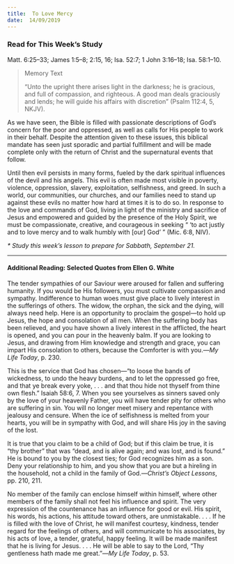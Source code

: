 ```yaml
---
title:  To Love Mercy
date:  14/09/2019
---
```


### Read for This Week’s Study
Matt. 6:25–33; James 1:5–8; 2:15, 16; Isa. 52:7; 1 John 3:16–18; Isa. 58:1–10.

> <p>Memory Text</p>
> “Unto the upright there arises light in the darkness; he is gracious, and full of compassion, and righteous. A good man deals graciously and lends; he will guide his affairs with discretion” (Psalm 112:4, 5, NKJV).

As we have seen, the Bible is filled with passionate descriptions of God’s concern for the poor and oppressed, as well as calls for His people to work in their behalf. Despite the attention given to these issues, this biblical mandate has seen just sporadic and partial fulfillment and will be made complete only with the return of Christ and the supernatural events that follow.

Until then evil persists in many forms, fueled by the dark spiritual influences of the devil and his angels. This evil is often made most visible in poverty, violence, oppression, slavery, exploitation, selfishness, and greed. In such a world, our communities, our churches, and our families need to stand up against these evils no matter how hard at times it is to do so. In response to the love and commands of God, living in light of the ministry and sacrifice of Jesus and empowered and guided by the presence of the Holy Spirit, we must be compassionate, creative, and courageous in seeking “ ‘to act justly and to love mercy and to walk humbly with [our] God’ ” (Mic. 6:8, NIV).

_* Study this week’s lesson to prepare for Sabbath, September 21._

---

#### Additional Reading: Selected Quotes from Ellen G. White

The tender sympathies of our Saviour were aroused for fallen and suffering humanity. If you would be His followers, you must cultivate compassion and sympathy. Indifference to human woes must give place to lively interest in the sufferings of others. The widow, the orphan, the sick and the dying, will always need help. Here is an opportunity to proclaim the gospel—to hold up Jesus, the hope and consolation of all men. When the suffering body has been relieved, and you have shown a lively interest in the afflicted, the heart is opened, and you can pour in the heavenly balm. If you are looking to Jesus, and drawing from Him knowledge and strength and grace, you can impart His consolation to others, because the Comforter is with you.—_My Life Today_, p. 230. 

This is the service that God has chosen—“to loose the bands of wickedness, to undo the heavy burdens, and to let the oppressed go free, and that ye break every yoke, . . . and that thou hide not thyself from thine own flesh.” Isaiah 58:6, 7. When you see yourselves as sinners saved only by the love of your heavenly Father, you will have tender pity for others who are suffering in sin. You will no longer meet misery and repentance with jealousy and censure. When the ice of selfishness is melted from your hearts, you will be in sympathy with God, and will share His joy in the saving of the lost. 

It is true that you claim to be a child of God; but if this claim be true, it is “thy brother” that was “dead, and is alive again; and was lost, and is found.” He is bound to you by the closest ties; for God recognizes him as a son. Deny your relationship to him, and you show that you are but a hireling in the household, not a child in the family of God.—_Christ’s Object Lessons_, pp. 210, 211.

No member of the family can enclose himself within himself, where other members of the family shall not feel his influence and spirit. The very expression of the countenance has an influence for good or evil. His spirit, his words, his actions, his attitude toward others, are unmistakable. . . . If he is filled with the love of Christ, he will manifest courtesy, kindness, tender regard for the feelings of others, and will communicate to his associates, by his acts of love, a tender, grateful, happy feeling. It will be made manifest that he is living for Jesus. . . . He will be able to say to the Lord, “Thy gentleness hath made me great.”—_My Life Today_, p. 53. 